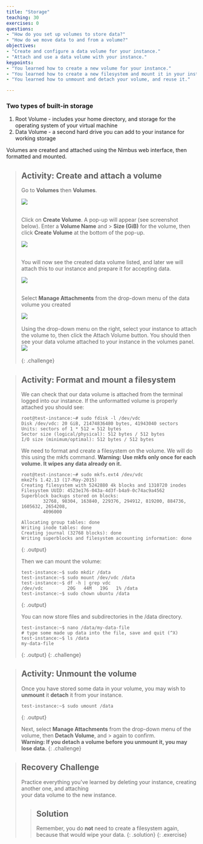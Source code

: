 ```yaml
---
title: "Storage"
teaching: 30
exercises: 0
questions:
- "How do you set up volumes to store data?"
- "How do we move data to and from a volume?"
objectives:
- "Create and configure a data volume for your instance."
- "Attach and use a data volume with your instance."
keypoints:
- "You learned how to create a new volume for your instance."
- "You learned how to create a new filesystem and mount it in your instance."
- "You learned how to unmount and detach your volume, and reuse it."

---
```


### Two types of built-in storage
1. Root Volume - includes your home directory, and storage for the operating system of your virtual machine
2. Data Volume - a second hard drive you can add to your instance for working storage

Volumes are created and attached using the Nimbus web interface, then formatted and mounted.

> ## Activity: Create and attach a volume
> Go to **Volumes** then **Volumes**.  
>
> <kbd><img src="{{ page.root }}/fig/Volumes_dashboard.png" /></kbd><br><br>
>
> Click on **Create Volume**.  A pop-up will appear (see screenshot below). Enter a **Volume Name** and > **Size (GiB)** for the volume, then click **Create Volume** at the bottom of the pop-up.
>
> <kbd><img src="{{ page.root }}/fig/Volumes_create.png" /></kbd><br><br>
>
> You will now see the created data volume listed, and later we will attach this to our instance and  prepare it for accepting data.
>
> <kbd><img src="{{ page.root }}/fig/Volumes_manage.png" /></kbd><br><br>
>
> Select **Manage Attachments** from the drop-down menu of the data volume you created
>
><kbd><img src="{{ page.root }}/fig/nimbus_vol_manage_attachments.png" /></kbd><br><br>
> Using the drop-down menu on the right, select your instance to attach the volume to, then click the Attach Volume button. You should then see your data volume attached to your instance in the volumes panel.
> <kbd><img src="{{ page.root }}/fig/Volumes_attached.png" /></kbd><br><br>
{: .challenge}

> ## Activity: Format and mount a filesystem
>
>We can check that our data volume is attached from the terminal logged into our instance.  If the unformatted volume is properly attached you should see:
>
>~~~
>root@test-instance:~# sudo fdisk -l /dev/vdc
>Disk /dev/vdc: 20 GiB, 21474836480 bytes, 41943040 sectors
>Units: sectors of 1 * 512 = 512 bytes
>Sector size (logical/physical): 512 bytes / 512 bytes
>I/O size (minimum/optimal): 512 bytes / 512 bytes
>~~~
> We need to format and create a filesystem on the volume.  We will do this using the mkfs command.   __Warning: Use mkfs only once for each volume.  It wipes any data already on it.__
> ~~~
>root@test-instance:~# sudo mkfs.ext4 /dev/vdc
>mke2fs 1.42.13 (17-May-2015)
>Creating filesystem with 5242880 4k blocks and 1310720 inodes
>Filesystem UUID: 4523e176-043a-4d3f-b4a9-0c74ac9a4562
>Superblock backups stored on blocks:
>        32768, 98304, 163840, 229376, 294912, 819200, 884736, 1605632, 2654208,
>        4096000
> 
>Allocating group tables: done
>Writing inode tables: done
>Creating journal (32768 blocks): done
>Writing superblocks and filesystem accounting information: done
>~~~
>{: .output}
>
>Then we can mount the volume:
>
>~~~
>test-instance:~$ sudo mkdir /data
>test-instance:~$ sudo mount /dev/vdc /data
>test-instance:~$ df -h | grep vdc
>/dev/vdc         20G   44M   19G   1% /data
>test-instance:~$ sudo chown ubuntu /data
>~~~
>{: .output}
>
>You can now store files and subdirectories in the /data directory.
>
>~~~
>test-instance:~$ nano /data/my-data-file
># type some made up data into the file, save and quit (^X)
>test-instance:~$ ls /data
>my-data-file
>~~~
>{: .output}
{: .challenge}

> ## Activity: Unmount the volume
>
>Once you have stored some data in your volume, you may wish to __unmount__ it __detach__ it from your instance.
>
>~~~
>test-instance:~$ sudo umount /data
>~~~
>{: .output}
>
>Next, select __Manage Attachments__ from the drop-down menu of the volume, then __Detach Volume__, and > again to confirm.  
>**Warning: If you detach a volume before you unmount it, you may lose data.**
{: .challenge}

> ## Recovery Challenge
> Practice everything you've learned by deleting your instance, creating another one, and attaching  
> your data volume to the new instance.
> > ## Solution
> > Remember, you do __not__ need to create a filesystem again, because that would wipe your data.
> {: .solution}
{: .exercise}
